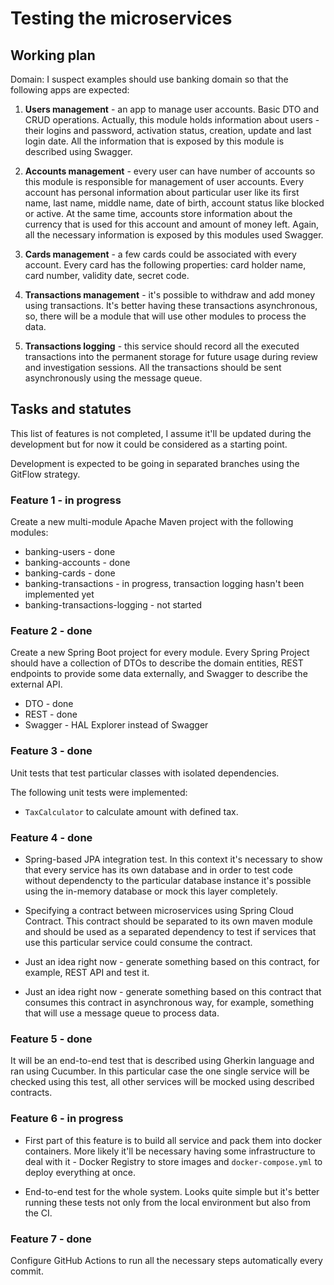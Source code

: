 # Testing the microservices

## Working plan

Domain: I suspect examples should use banking domain so that the following apps are expected:

1. **Users management** - an app to manage user accounts. Basic DTO and CRUD operations. Actually, 
this module holds information about users - their logins and password, activation status, creation, 
update and last login date. All the information that is exposed by this module is described using Swagger. 

2. **Accounts management** - every user can have number of accounts so this module is responsible 
for management of user accounts. Every account has personal information about particular user
like its first name, last name, middle name, date of birth, account status like blocked or active.
At the same time, accounts store information about the currency that is used for this account
and amount of money left. Again, all the necessary information is exposed by this modules used Swagger.   

3. **Cards management** - a few cards could be associated with every account. Every card has the
following properties: card holder name, card number, validity date, secret code.  

4. **Transactions management** - it's possible to withdraw and add money using transactions. It's 
better having these transactions asynchronous, so, there will be a module that will use other
modules to process the data. 

5. **Transactions logging** - this service should record all the executed transactions into the
permanent storage for future usage during review and investigation sessions. All the transactions should be
sent asynchronously using the message queue. 

## Tasks and statutes

This list of features is not completed, I assume it'll be updated during the development but
for now it could be considered as a starting point. 

Development is expected to be going in separated branches using the GitFlow strategy. 

### Feature 1 - in progress

Create a new multi-module Apache Maven project with the following modules:

* banking-users - done
* banking-accounts - done
* banking-cards - done
* banking-transactions - in progress, transaction logging hasn't been implemented yet
* banking-transactions-logging - not started

### Feature 2 - done

Create a new Spring Boot project for every module. Every Spring Project should have a collection
of DTOs to describe the domain entities, REST endpoints to provide some data externally,
and Swagger to describe the external API.

* DTO - done
* REST - done
* Swagger - HAL Explorer instead of Swagger
                                      
### Feature 3 - done

Unit tests that test particular classes with isolated dependencies.

The following unit tests were implemented:

* `TaxCalculator` to calculate amount with defined tax. 

### Feature 4 - done

* Spring-based JPA integration test. In this context it's necessary to show that
every service has its own database and in order to test code without dependencty
to the particular database instance it's possible using the in-memory database or 
mock this layer completely.

* Specifying a contract between microservices using Spring Cloud Contract. This contract should
be separated to its own maven module and should be used as a separated dependency to test if
services that use this particular service could consume the contract.  

* Just an idea right now - generate something based on this contract, for example, REST API and 
test it. 

* Just an idea right now - generate something based on this contract that consumes this contract
in asynchronous way, for example, something that will use a message queue to process data.

### Feature 5 - done

It will be an end-to-end test that is described using Gherkin language and ran using Cucumber. 
In this particular case the one single service will be checked using this test, all other services
will be mocked using described contracts. 

### Feature 6 - in progress

* First part of this feature is to build all service and pack them into docker containers. More
likely it'll be necessary having some infrastructure to deal with it - Docker Registry to store
images and `docker-compose.yml` to deploy everything at once. 

* End-to-end test for the whole system. Looks quite simple but it's better running these tests
not only from the local environment but also from the CI. 

### Feature 7 - done

Configure GitHub Actions to run all the necessary steps automatically every commit. 
  

